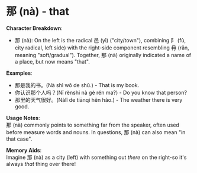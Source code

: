# **那 (nà) - that**

**Character Breakdown**:  
- 那 (nà): On the left is the radical 邑 (yì) ("city/town"), combining 阝 (fù, city radical, left side) with the right-side component resembling 冄 (rǎn, meaning "soft/gradual"). Together, 那 (nà) originally indicated a name of a place, but now means "that".

**Examples**:  
- 那是我的书。(Nà shì wǒ de shū.) - That is my book.  
- 你认识那个人吗？(Nǐ rènshi nà gè rén ma?) - Do you know that person?  
- 那里的天气很好。(Nàlǐ de tiānqì hěn hǎo.) - The weather there is very good.

**Usage Notes**:  
那 (nà) commonly points to something far from the speaker, often used before measure words and nouns. In questions, 那 (nà) can also mean "in that case".

**Memory Aids**:  
Imagine 那 (nà) as a city (left) with something out *there* on the right-so it's always *that* thing over there!